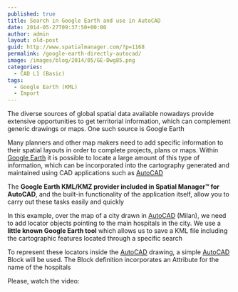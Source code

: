 ```yaml
---
published: true
title: Search in Google Earth and use in AutoCAD
date: 2014-05-27T09:37:50+00:00
author: admin
layout: old-post
guid: http://www.spatialmanager.com/?p=1168
permalink: /google-earth-directly-autocad/
image: /images/blog/2014/05/GE-Dwg85.png
categories:
  - CAD L1 (Basic)
tags:
  - Google Earth (KML)
  - Import
---
```

The diverse sources of global spatial data available nowadays provide extensive opportunities to get territorial information, which can complement generic drawings or maps. One such source is Google Earth<!--more-->

Many planners and other map makers need to add specific information to their spatial layouts in order to complete projects, plans or maps. Within <a title="Google Earth page" href="http://www.google.com/earth/" target="_blank" rel="nofollow">Google Earth</a> it is possible to locate a large amount of this type of information, which can be incorporated into the cartography generated and maintained using CAD ​​applications such as <a title="AutoCAD page" href="http://www.autodesk.com/products/autodesk-autocad/overview" target="_blank" rel="nofollow">AutoCAD</a>

The **Google Earth KML/KMZ provider included in Spatial Manager™ for AutoCAD**, and the built-in functionality of the application itself, allow you to carry out these tasks easily and quickly

In this example, over the map of a city drawn in <a title="AutoCAD page" href="http://www.autodesk.com/products/autodesk-autocad/overview" target="_blank" rel="nofollow">AutoCAD</a> (Milan), we need to add locator objects pointing to the main hospitals in the city. We use a **little known Google Earth tool** which allows us to save a KML file including the cartographic features located through a specific search

To represent these locators inside the <a title="AutoCAD page" href="http://www.autodesk.com/products/autodesk-autocad/overview" target="_blank" rel="nofollow">AutoCAD</a> drawing, a simple <a title="AutoCAD page" href="http://www.autodesk.com/products/autodesk-autocad/overview" target="_blank" rel="nofollow">AutoCAD</a> Block will be used. The Block definition incorporates an Attribute for the name of the hospitals

Please, watch the video: